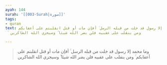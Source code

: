 ```yaml
---
ayah: 144
surah: '[[003-Surah|سورة]]'
tags:
- quran
text: وما محمد إلا رسول قد خلت من قبله الرسل ۚ أفإن مات أو قتل انقلبتم على أعقابكم
  ۚ ومن ينقلب على عقبيه فلن يضر الله شيئا ۗ وسيجزي الله الشاكرين

---
```

> وما محمد إلا رسول قد خلت من قبله الرسل ۚ أفإن مات أو قتل انقلبتم على أعقابكم ۚ ومن ينقلب على عقبيه فلن يضر الله شيئا ۗ وسيجزي الله الشاكرين
